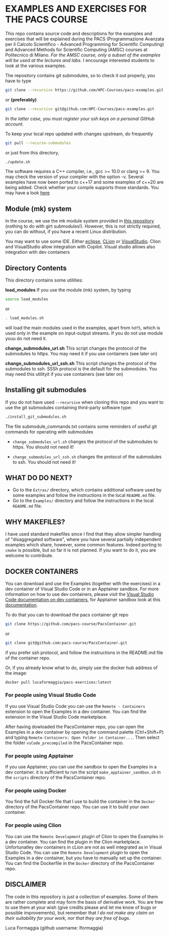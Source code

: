 # EXAMPLES AND EXERCISES FOR THE PACS COURSE

This repo contains source code and descriptions for the examples and exercises
that will be explained during the PACS (Programmazione Avanzata per il Calcolo
Scientifico - Advanced Programming for Scientific Computing) and Advanced Methods for Scientific Computing (AMSC) courses at Politecnico di Milano.
*For the AMSC course, only a subset of the examples will be used at the lectures and labs.*
I encourage interested students to look at the various examples.

The repository contains git submodules, so to check it out properly, you have to type

```bash
git clone --recursive https://github.com/HPC-Courses/pacs-examples.git
```

or **(preferably)**

```bash
git clone --recursive git@github.com:HPC-Courses/pacs-examples.git
```
*In the latter case, you must register your ssh keys on a personal GitHub account*.

To keep your local repo updated with changes upstream, do frequently

```bash
git pull --recurse-submodules
```

or just from this directory,

```bash
./update.sh
```

The software requires a C++ compiler, i.e., gcc >= 10.0 or clang >= 9.
You may check the version of your compiler with the option -v. Several examples have now been ported to c++17
and some examples of c++20 are being added. Check whether your compile supports those standards. You may have a look
[here](https://en.cppreference.com/w/cpp/compiler_support)

## Module (mk) system

In the course, we use the mk module system provided in [this repository](https://github.com/pcafrica/mk_) (nothing to do with girt submodules!). However, this is not strictly required, you can do without, if you have
a recent Linux distribution.

You may want to use some IDE. Either [eclipse](https://www.eclipse.org/ide/), [CLion](https://www.jetbrains.com/clion/) or [VisualStudio](https://www.jetbrains.com/clion/). Clion and VisualStudio allow integration with Copilot. Visual studio allows also integration with dev containers

## Directory Contents

This directory contains some utilities:

**load_modules**
If you use the module (mk) system, by typing

```bash
source load_modules
```

or

```bash
. load_modules.sh
```

will load the main modules used in the examples, apart from  `hdf5`, which is used only in the example on input-output streams. If you do not use module youu do not need it.

**change_submodules_url.sh**
This script changes the protocol of the submodules to https. You may need it if you use containers (see later on)

**change_submodules_url_ssh.sh**
This script changes the protocol of the submodules to ssh. SSSh protocol is the default for the submodules. You may need this utilityit if you use containers (see later on)

## Installing git submodules

If you do not have used `--recursive` when cloning this repo and you want to use
the git submodules containing third-party software type:

```bash
./install_git_submodules.sh
```

The file submodule_commands.txt contains some reminders of useful git commands for operating with submodules

- `change_submodules_url.sh` changes the protocol of the submodules to https. You should not need it!

- `change_submodules_url_ssh.sh` changes the protocol of the submodules to ssh. You should not need it!

## WHAT DO DO NEXT?

- Go to the `Extras/` directory, which contains additional software used by some examples and follow the instructions in the local `README.md` file.
- Go to the `Examples/` directory and follow the instructions in the local `README.md` file.

## WHY MAKEFILES?

I have used standard makefiles since I find that they allow simpler handling of "disaggregated software", where you have several partially independent examples which share, however, some common features. Indeed porting to `cmake` is possible, but so far it is not planned. If you want to do it, you are welcome to contribute.

## DOCKER CONTAINERS

You can download and use the Examples (together with the exercises) in a dev container of Visual Studio Code or in an Apptainer sandbox. For more information on how to use dev containers, please visit the [Visual Studio Code documentation on dev containers](https://code.visualstudio.com/docs/remote/containers), for Apptainer sandbox look at this  [documentation](https://apptainer.org/docs).

To do that you can to download the pacs container git repo

```bash
git clone https://github.com/pacs-course/PacsContainer.git
```

or

```bash
git clone git@github.com:pacs-course/PacsContainer.git
```

if you prefer ssh protocol, and follow the instructions in the README.md file of the container repo.

Or, if you already know what to do, simply use the docker hub address of the image:

```bash
docker pull lucaformaggia/pacs-exercises:latest
```

### For people using Visual Studio Code
If you use Visual Studio Code you can use the `Remote - Containers` extension to open the Examples in a dev container. You can find the extension in the Visual Studio Code marketplace. 

After having dowloaded the PacsContainer repo, you can open the Examples in a dev container by opening the command palette (Ctrl+Shift+P) and typing `Remote-Containers: Open Folder in Container...`. Then select the folder `vsCode_precompiled` in the PacsContainer repo.

### For people using Apptainer
If you use Apptainer, you can use the sandbox to open the Examples in a dev container. it is sufficient tu run the script `make_apptainer_sandbox.sh` in the `scripts` directory of the PacsContainer repo.    

### For people using Docker
You find the full Docker file that I use to build the container in the `Docker` directory of the PacsContainer repo. You can use it to build your own container.

### For people using Clion
You can use the `Remote Development` plugin of Clion to open the Examples in a dev container. You can find the plugin in the Clion marketplace.
Unfortunatley dev containers in cLion are not as well integrated as in Visual Studio Code. You can use the `Remote Development` plugin to open the Examples in a dev container, but you have to manually set up the container. You can find the Dockerfile in the `Docker` directory of the PacsContainer repo.


## DISCLAIMER

The code in this repository is just a collection of examples. Some of them are rather complete and may form the basis of derivative work. You are free to use them at your wish (give credits please and let me know of bugs or possible improvements), but remember that *I do not make any claim on their suitability for your work, nor that they are free of bugs*. 

Luca Formaggia (github username: lformaggia)
